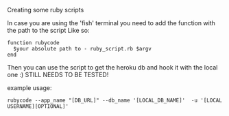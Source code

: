 Creating some ruby scripts
                               

In case you are using the 'fish' terminal you need to add the function with the path to the script
Like so:

```
function rubycode
  $your absolute path to - ruby_script.rb $argv
end
```

Then you can use the script to get the heroku db  and hook it with the local one :) 
STILL NEEDS TO BE TESTED!

example usage: 

```
rubycode --app_name "[DB_URL]" --db_name '[LOCAL_DB_NAME]'  -u '[LOCAL USERNAME][OPTIONAL]'
```
